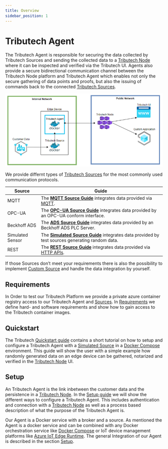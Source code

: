 ```yaml
---
title: Overview
sidebar_position: 1
---
```


# Tributech Agent


The Tributech Agent is responsible for securing the data collected by Tributech Sources and sending the collected data to a [Tributech Node](../tributech_node/overview.md) where it can be inspected and verified via the Tributech UI.
Agents also provide a secure bidirectional communication channel between the Tributech Node platform and Tributech Agent which enables not only the secure gathering of data points and proofs, but also the issuing of commands back to the connected [Tributech Sources](source_integration.md). 

![Tributech Architecture - Overview](./img/DemeterArchitectureOverviewFocusAgent.png)

We provide differnt types of [Tributech Sources](source_integration.md) for the most commonly used communication protocols.

| Source    | Guide                                                                                          |
| --------- | ---------------------------------------------------------------------------------------------  |
| MQTT      | The [**MQTT Source Guide**](./sources/mqtt_source.mdx) integrates data provided via [MQTT](https://docs.oasis-open.org/mqtt/mqtt/v5.0/mqtt-v5.0.html).  |
| OPC-UA    | The [**OPC-UA Source Guide**](./sources/opcua_source.mdx) integrates data provided by an OPC-UA conform interface.       |
| Beckhoff ADS | The [**ADS Source Guide**](./sources/ads_source.mdx) integrates data provided by an Beckhoff ADS PLC Server.    |
| Simulated Sensor | The [**Simulated Source Guide**](./sources/simulated_source.mdx) integrates data provided by test sources generating random data.        |
| REST  | The [**REST Source Guide**](./sources/rest_source.mdx) integrates data provided via [HTTP APIs](https://swagger.io/specification/).        |

If those Sources don’t meet your requirements there is also the possibility to implement [Custom Source](./source_integration.md) and handle the data integration by yourself.

## Requirements
In Order to test our Tributech Platform we provide a private azure container registry access to our Tributech Agent and [Sources](source_integration.md). In [Requirements](requirements.mdx) we define hard- and software requirements and show how to
gain access to the Tributech container images.

## Quickstart

The Tributech [Quickstart guide](./quickstart.mdx) contains a short tutorial on how to setup and configure a Tributech Agent with a [Simulated Source](./sources/simulated_source.mdx) in a [Docker Compose](https://docs.docker.com/compose/) environment. 
This guide will show the user with a simple example how randomly generated data on an edge device can be
gathered, notarized and verified in the [Tributech Node](../tributech_node/overview.md) UI.

## Setup
An Tributech Agent is the link inbetween the customer data and the persistence in a [Tributech Node](../tributech_node/overview.md).
In the [Setup guide](setup.mdx) we will show the different ways to configure a Tributech Agent. This includes authentication and connection with a [Tributech Node](../tributech_node/overview.md) as well as a process based description of what the purpose of the Tributech Agent is. 

Our Agent is a Docker service with a broker and a source. As mentioned the Agent is a docker service and can be combined with any Docker orchestration service like [Docker Compose](https://docs.docker.com/compose/) or IoT device management platforms like [Azure IoT Edge Runtime](https://learn.microsoft.com/en-us/azure/iot-edge/iot-edge-runtime?view=iotedge-1.4). The general Integration of our Agent is described in the section [Setup](setup.mdx/).

